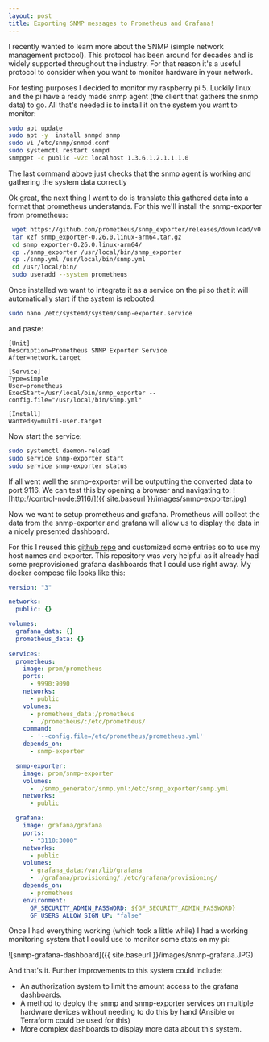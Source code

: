 ```yaml
---
layout: post
title: Exporting SNMP messages to Prometheus and Grafana!
---
```


I recently wanted to learn more about the SNMP (simple network management protocol). This protocol has been around for decades and is widely supported throughout the industry. For that reason it's a useful protocol to consider when you want to monitor hardware in your network.

For testing purposes I decided to monitor my raspberry pi 5. Luckily linux and the pi have a ready made snmp agent (the client that gathers the snmp data) to go. All that's needed is to install it on the system you want to monitor:

``` bash
sudo apt update
sudo apt -y  install snmpd snmp
sudo vi /etc/snmp/snmpd.conf
sudo systemctl restart snmpd
snmpget -c public -v2c localhost 1.3.6.1.2.1.1.1.0
```

The last command above just checks that the snmp agent is working and gathering the system data correctly

Ok great, the next thing I want to do is translate this gathered data into a format that prometheus understands.
For this we'll install the snmp-exporter from prometheus:

``` bash
 wget https://github.com/prometheus/snmp_exporter/releases/download/v0.26.0/snmp_exporter-0.26.0.linux-arm64.tar.gz
 tar xzf snmp_exporter-0.26.0.linux-arm64.tar.gz
 cd snmp_exporter-0.26.0.linux-arm64/
 cp ./snmp_exporter /usr/local/bin/snmp_exporter
 cp ./snmp.yml /usr/local/bin/snmp.yml
 cd /usr/local/bin/
 sudo useradd --system prometheus
```

Once installed we want to integrate it as a service on the pi so that it will automatically start if the system is rebooted:

``` bash
sudo nano /etc/systemd/system/snmp-exporter.service
```

and paste:

```
[Unit]
Description=Prometheus SNMP Exporter Service
After=network.target

[Service]
Type=simple
User=prometheus
ExecStart=/usr/local/bin/snmp_exporter --config.file="/usr/local/bin/snmp.yml"

[Install]
WantedBy=multi-user.target
```

Now start the service:

``` bash
sudo systemctl daemon-reload
sudo service snmp-exporter start
sudo service snmp-exporter status
```

If all went well the snmp-exporter will be outputting the converted data to port 9116.
We can test this by opening a browser and navigating to:
![http://control-node:9116/]({{ site.baseurl }}/images/snmp-exporter.jpg)

Now we want to setup prometheus and grafana.
Prometheus will collect the data from the snmp-exporter and grafana will allow us to display the data in a nicely presented dashboard.

For this I reused this [github repo](https://github.com/pkhander/compose-prometheus) and customized some entries so to use my host names and exporter. This repository was very helpful as it already had some preprovisioned grafana dashboards that I could use right away.
My docker compose file looks like this:

``` yaml
version: "3"

networks:
  public: {}

volumes:
  grafana_data: {}
  prometheus_data: {}
  
services:
  prometheus:
    image: prom/prometheus
    ports:
      - 9990:9090
    networks:
      - public
    volumes:
      - prometheus_data:/prometheus
      - ./prometheus/:/etc/prometheus/
    command:
      - '--config.file=/etc/prometheus/prometheus.yml'
    depends_on:
      - snmp-exporter

  snmp-exporter:
    image: prom/snmp-exporter
    volumes:
      - ./snmp_generator/snmp.yml:/etc/snmp_exporter/snmp.yml
    networks:
      - public

  grafana:
    image: grafana/grafana
    ports:
      - "3110:3000"
    networks:
      - public
    volumes:
      - grafana_data:/var/lib/grafana
      - ./grafana/provisioning/:/etc/grafana/provisioning/
    depends_on:
      - prometheus
    environment:
      GF_SECURITY_ADMIN_PASSWORD: ${GF_SECURITY_ADMIN_PASSWORD}
      GF_USERS_ALLOW_SIGN_UP: "false"
```
Once I had everything working (which took a little while) I had a working monitoring system that I could use to monitor some stats on my pi:

![snmp-grafana-dashboard]({{ site.baseurl }}/images/snmp-grafana.JPG)

And that's it. Further improvements to this system could include:
- An authorization system to limit the amount access to the grafana dashboards.
- A method to deploy the snmp and snmp-exporter services on multiple hardware devices without needing to do this by hand (Ansible or Terraform could be used for this)
- More complex dashboards to display more data about this system.
